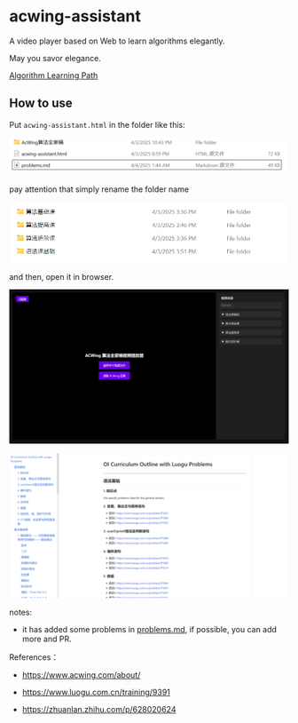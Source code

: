 # acwing-assistant

A video player based on Web to learn algorithms elegantly.

May you savor elegance.

[Algorithm Learning Path](https://github.com/TecReaGroup/algrithm-icpc)

## How to use

Put `acwing-assistant.html` in the folder like this:

![1.png](./source/1.png)

pay attention that simply rename the folder name

![4.png](./source/4.png)

and then, open it in browser.

![2.png](./source/2.png)

![3.png](./source/3.png)

notes:

- it has added some problems in [problems.md](./problems.md), if possible, you can add more and PR.

References：

- https://www.acwing.com/about/

- https://www.luogu.com.cn/training/9391

- https://zhuanlan.zhihu.com/p/628020624
